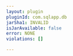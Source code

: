 ```yaml
---
layout: plugin
pluginId: com.sqlapp.db
jarSha1: INVALID
isJarAvailable: false
error: NONE
violations: []

---
```

